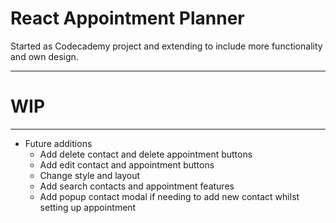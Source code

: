 # React Appointment Planner

Started as Codecademy project and extending to include more functionality and own design.

---

# WIP

---

* Future additions
    * Add delete contact and delete appointment buttons
    * Add edit contact and appointment buttons
    * Change style and layout
    * Add search contacts and appointment features
    * Add popup contact modal if needing to add new contact whilst setting up appointment
